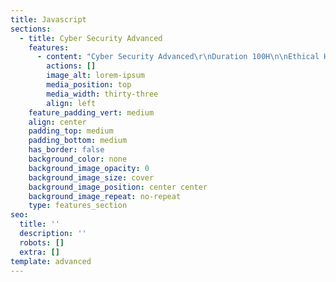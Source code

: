 ```yaml
---
title: Javascript
sections:
  - title: Cyber Security Advanced
    features:
      - content: "Cyber Security Advanced\r\nDuration 100H\n\nEthical Hacking (VAPT) Course Modules:-\n\nModule 01: Introduction to Ethical Hacking\r\nModule 02: Foot printing and Reconnaissance\r\nModule 03: Scanning Networks\r\nModule 04: Enumeration\r\nModule 05: Vulnerability Analysis Module\r\n06: System Hacking\r\nModule 07: Malware Threats\r\nModule 08: Sniffing\r\nModule 09: Social Engineering\r\nModule 10: Denial-of-Service\r\nModule 11: Session Hijacking\r\nModule 12: Hacking Web Servers\r\nModule 13: Hacking Web Applications\r\nModule 14: SQL Injection\r\nModule 15: Hacking Wireless Networks\r\nModule 16: Hacking Mobile Platforms\r\nModule 17: Cloud Computing\r\nModule 18: Cryptography (Advanced section in Threat hunting)\r\nModule 19: IDS, Firewalls, and Honeypots\n\nIncident Response and Handling :\r\nInformation Security\r\nComputer Security\r\nThreat intelligence\r\nRisk Management\r\nIncident Handling\r\nSecurity Policies\n\nForensic Readiness and First Response :\r\nComputer Forensics\r\n• Digital Evidence\r\n• Forensic Readiness\r\n• Preservation of Electronic Evidence\r\n• Volatile Evidence\r\n• Static Evidence\r\n• Anti-forensics\n\nEmail Security Incidents\r\nEmail Security •\r\nDeceptive and Suspicious Email •\r\nEmail Incidents • Phishing email\n\nDefensive side operation ( Whats required to become a Cyber Security Professional )\r\nModule 1- Tool deployment and configuration\r\nModule 2- Includes EDRs (Theory),\r\nModule 3- SIEM Module 4- SOC operations (Theory)\r\nModule 5- Security Patch management, Security Patch deployment (Live practical) & automate patch installation.\r\nModule 6- Security Policy making and implementing.\r\nModule 7- Av servers, Firewalls, IDS, IPS Understanding and monitoring techniques\n"
        actions: []
        image_alt: lorem-ipsum
        media_position: top
        media_width: thirty-three
        align: left
    feature_padding_vert: medium
    align: center
    padding_top: medium
    padding_bottom: medium
    has_border: false
    background_color: none
    background_image_opacity: 0
    background_image_size: cover
    background_image_position: center center
    background_image_repeat: no-repeat
    type: features_section
seo:
  title: ''
  description: ''
  robots: []
  extra: []
template: advanced
---
```

